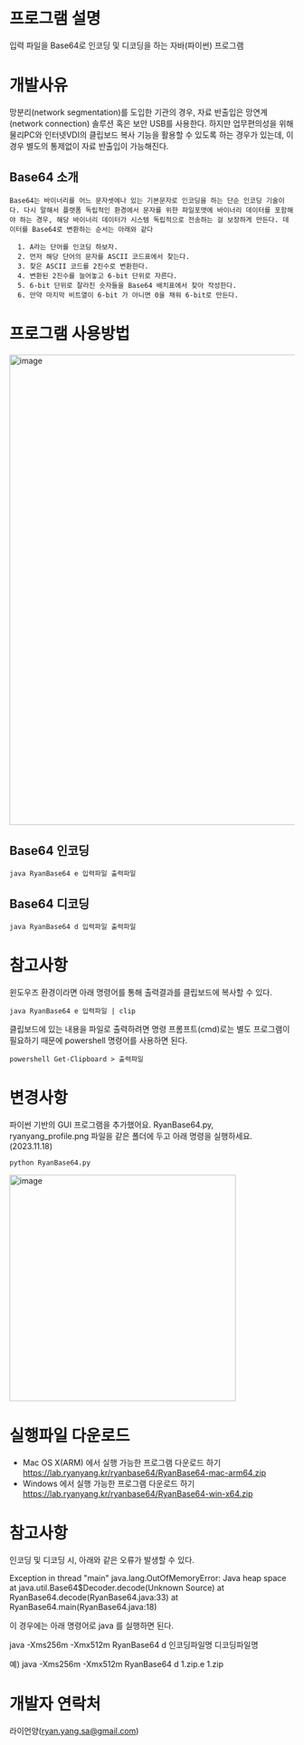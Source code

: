 # 프로그램 설명

입력 파일을 Base64로 인코딩 및 디코딩을 하는 자바(파이썬) 프로그램

# 개발사유

망분리(network segmentation)를 도입한 기관의 경우, 자료 반출입은 망연계(network connection) 솔루션 혹은 보안 USB를 사용한다. 하지만 업무편의성을 위해 물리PC와 인터넷VDI의 클립보드 복사 기능을 활용할 수 있도록 하는 경우가 있는데, 이 경우 별도의 통제없이 자료 반출입이 가능해진다.

## Base64 소개

    Base64는 바이너리를 어느 문자셋에나 있는 기본문자로 인코딩을 하는 단순 인코딩 기술이다. 다시 말해서 플랫폼 독립적인 환경에서 문자를 위한 파일포맷에 바이너리 데이터를 포함해야 하는 경우, 해당 바이너리 데이터가 시스템 독립적으로 전송하는 걸 보장하게 만든다. 데이터를 Base64로 변환하는 순서는 아래와 같다

      1. A라는 단어를 인코딩 하보자.
      2. 먼저 해당 단어의 문자를 ASCII 코드표에서 찾는다.
      3. 찾은 ASCII 코드를 2진수로 변환한다.
      4. 변환된 2진수를 늘어놓고 6-bit 단위로 자른다.
      5. 6-bit 단위로 잘라진 숫자들을 Base64 배치표에서 찾아 작성한다.
      6. 만약 마지막 비트열이 6-bit 가 아니면 0을 채워 6-bit로 만든다.

# 프로그램 사용방법

<img width="831" alt="image" src="https://user-images.githubusercontent.com/36325375/211181346-248b5049-fcbb-4906-b73f-f747e5195141.png">

## Base64 인코딩 
    java RyanBase64 e 입력파일 출력파일
    
## Base64 디코딩
    java RyanBase64 d 입력파일 출력파일

# 참고사항

윈도우즈 환경이라면 아래 명령어를 통해 출력결과를 클립보드에 복사할 수 있다.

    java RyanBase64 e 입력파일 | clip

클립보드에 있는 내용을 파일로 출력하려면 명령 프롬프트(cmd)로는 별도 프로그램이 필요하기 때문에 powershell 명령어를 사용하면 된다.

    powershell Get-Clipboard > 출력파일 

# 변경사항

파이썬 기반의 GUI 프로그램을 추가했어요. RyanBase64.py, ryanyang_profile.png 파일을 같은 폴더에 두고 아래 명령을 실행하세요. (2023.11.18)

    python RyanBase64.py

<img width="400" alt="image" src="https://github.com/ryanyangsa/RyanBase64/assets/36325375/9830d458-bc1e-4848-a2df-f27671efb009">

# 실행파일 다운로드

- Mac OS X(ARM) 에서 실행 가능한 프로그램 다운로드 하기 https://lab.ryanyang.kr/ryanbase64/RyanBase64-mac-arm64.zip
- Windows 에서 실행 가능한 프로그램 다운로드 하기 https://lab.ryanyang.kr/ryanbase64/RyanBase64-win-x64.zip

# 참고사항

인코딩 및 디코딩 시, 아래와 같은 오류가 발생할 수 있다.

Exception in thread "main" java.lang.OutOfMemoryError: Java heap space
        at java.util.Base64$Decoder.decode(Unknown Source)
        at RyanBase64.decode(RyanBase64.java:33)
        at RyanBase64.main(RyanBase64.java:18)

이 경우에는 아래 명령어로 java 를 실행하면 된다.

java -Xms256m -Xmx512m RyanBase64 d 인코딩파일명 디코딩파일명

예) java -Xms256m -Xmx512m RyanBase64 d 1.zip.e 1.zip

# 개발자 연락처

라이언양(ryan.yang.sa@gmail.com)
